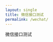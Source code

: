 ```yaml
---
layout: single
title: 微信接口测试
permalink: /wechat/
---
```


微信接口测试

<script src="/BGYUI/js/jquery.min.js"></script>
<script>
    
    $.ajax({
    type : "GET",
    url : "https://api.weixin.qq.com/cgi-bin/token?grant_type=client_credential&appid=wx407bd1c616d74e89&secret=46d5fde8120476f4b4bc94f814fe58e0",
    success : function(data) {
            console.log(data);
        }//success
    });
</script>